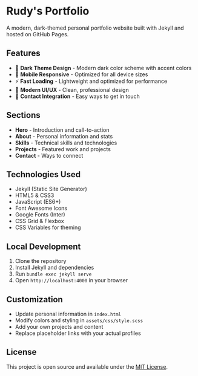 # Rudy's Portfolio

A modern, dark-themed personal portfolio website built with Jekyll and hosted on GitHub Pages.

## Features

- 🌙 **Dark Theme Design** - Modern dark color scheme with accent colors
- 📱 **Mobile Responsive** - Optimized for all device sizes
- ⚡ **Fast Loading** - Lightweight and optimized for performance
- 🎨 **Modern UI/UX** - Clean, professional design
- 📧 **Contact Integration** - Easy ways to get in touch

## Sections

- **Hero** - Introduction and call-to-action
- **About** - Personal information and stats
- **Skills** - Technical skills and technologies
- **Projects** - Featured work and projects
- **Contact** - Ways to connect

## Technologies Used

- Jekyll (Static Site Generator)
- HTML5 & CSS3
- JavaScript (ES6+)
- Font Awesome Icons
- Google Fonts (Inter)
- CSS Grid & Flexbox
- CSS Variables for theming

## Local Development

1. Clone the repository
2. Install Jekyll and dependencies
3. Run `bundle exec jekyll serve`
4. Open `http://localhost:4000` in your browser

## Customization

- Update personal information in `index.html`
- Modify colors and styling in `assets/css/style.scss`
- Add your own projects and content
- Replace placeholder links with your actual profiles

## License

This project is open source and available under the [MIT License](LICENSE).